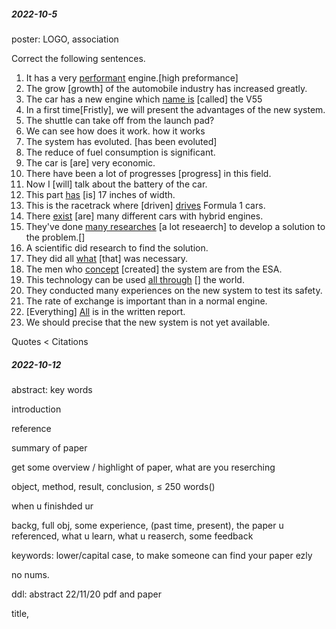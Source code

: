 ##### 2022-10-5

poster: LOGO, association 

Correct the following sentences.

1. ﻿﻿﻿It has a very <u>performant</u> engine.[high preformance] 
2. ﻿﻿﻿The grow [growth] of the automobile industry has increased greatly.
3. ﻿﻿﻿The car has a new engine which <u>name is</u> [called] the V55
4. ﻿﻿﻿In a first time[Fristly], we will present the advantages of the new system.
5. ﻿﻿﻿The shuttle can take off from the launch pad?
6. ﻿﻿﻿We can see how does it work. how it works
7. ﻿﻿﻿The system has evoluted. [has been evoluted]
8. ﻿﻿﻿The reduce of fuel consumption is significant.
9. ﻿﻿﻿The car is [are] very economic.
10. ﻿﻿﻿﻿There have been a lot of progresses [progress] in this field.
11. ﻿﻿﻿﻿Now I [will] talk about the battery of the car.
12. ﻿﻿﻿﻿This part <u>has</u> [is] 17 inches of width.
13. ﻿﻿﻿﻿This is the racetrack where [driven] <u>drives</u> Formula 1 cars.
14. ﻿﻿﻿﻿There <u>exist</u> [are] many different cars with hybrid engines.
15. ﻿﻿﻿﻿They've done <u>many researches</u> [a lot reseaerch] to develop a solution to the problem.[]
16. ﻿﻿﻿﻿A scientific did research to find the solution.
17. ﻿﻿﻿﻿They did all <u>what</u> [that] was necessary.
18. ﻿﻿﻿﻿The men who <u>concept</u> [created] the system are from the ESA.
19. ﻿﻿﻿﻿This technology can be used <u>all through</u> [] the world.
20. ﻿﻿﻿﻿They conducted many experiences on the new system to test its safety.
21. ﻿﻿﻿﻿The rate of exchange is important than in a normal engine.
22. [Everything] ﻿﻿﻿<u>All</u> is in the written report.
23. ﻿﻿﻿﻿We should precise that the new system is not yet available.



Quotes < Citations



##### 2022-10-12

abstract: key words

introduction

reference



summary of paper

get some overview / highlight of paper, what are you reserching

object, method, result, conclusion, $\le$ 250 words()

when u finishded ur 

backg, full obj, some experience, (past time, present), the paper u referenced, what u learn, what u reaserch, some feedback

keywords: lower/capital case, to make someone can find your paper ezly

no nums.

ddl: abstract 22/11/20 pdf and paper



title, 




